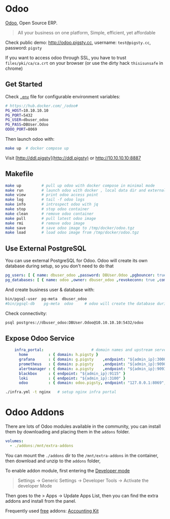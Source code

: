 # Odoo

[Odoo](https://www.odoo.com/), Open Source ERP.

> All your business on one platform, Simple, efficient, yet affordable

Check public demo: http://odoo.pigsty.cc, username: `test@pigsty.cc`, password: `pigsty`

If you want to access odoo through SSL, you have to trust `files/pki/ca/ca.crt` on your browser (or use the dirty hack `thisisunsafe` in chrome)


## Get Started

Check [`.env`](.env) file for configurable environment variables:

```bash
# https://hub.docker.com/_/odoo#
PG_HOST=10.10.10.10
PG_PORT=5432
PG_USER=dbuser_odoo
PG_PASS=DBUser.Odoo
ODOO_PORT=8069
```

Then launch odoo with:

```bash
make up  # docker compose up
```

Visit [http://ddl.pigsty](http://ddl.pigsty) or http://10.10.10.10:8887

## Makefile

```bash
make up         # pull up odoo with docker compose in minimal mode
make run        # launch odoo with docker , local data dir and external PostgreSQL
make view       # print odoo access point
make log        # tail -f odoo logs
make info       # introspect odoo with jq
make stop       # stop odoo container
make clean      # remove odoo container
make pull       # pull latest odoo image
make rmi        # remove odoo image
make save       # save odoo image to /tmp/docker/odoo.tgz
make load       # load odoo image from /tmp/docker/odoo.tgz
```

## Use External PostgreSQL

You can use external PostgreSQL for Odoo. Odoo will create its own database during setup, so you don't need to do that

```yaml
pg_users: [ { name: dbuser_odoo ,password: DBUser.Odoo ,pgbouncer: true ,roles: [ dbrole_admin ]    ,comment: admin user for odoo database } ]
pg_databases: [ { name: odoo ,owner: dbuser_odoo ,revokeconn: true ,comment: odoo primary database } ]
```

And create business user & database with:

```bash
bin/pgsql-user  pg-meta  dbuser_odoo
#bin/pgsql-db    pg-meta  odoo     # odoo will create the database during setup
```

Check connectivity:

```bash
psql postgres://dbuser_odoo:DBUser.Odoo@10.10.10.10:5432/odoo
```


## Expose Odoo Service

```yaml
    infra_portal:                     # domain names and upstream servers
      home         : { domain: h.pigsty }
      grafana      : { domain: g.pigsty    ,endpoint: "${admin_ip}:3000" , websocket: true }
      prometheus   : { domain: p.pigsty    ,endpoint: "${admin_ip}:9090" }
      alertmanager : { domain: a.pigsty    ,endpoint: "${admin_ip}:9093" }
      blackbox     : { endpoint: "${admin_ip}:9115" }
      loki         : { endpoint: "${admin_ip}:3100" }
      odoo         : { domain: odoo.pigsty, endpoint: "127.0.0.1:8069", websocket: true }  # <------ add this line
```

```bash
./infra.yml -t nginx   # setup nginx infra portal
```



# Odoo Addons

There are lots of Odoo modules available in the community, you can install them by downloading and placing them in the `addons` folder.

```yaml
volumes:
  - ./addons:/mnt/extra-addons
```

You can mount the `./addons` dir to the `/mnt/extra-addons` in the container, then download and unzip to the `addons` folder,

To enable addon module, first entering the [Developer mode](https://www.odoo.com/documentation/17.0/applications/general/developer_mode.html)

> Settings -> Generic Settings -> Developer Tools -> Activate the developer Mode

Then goes to the > Apps -> Update Apps List, then you can find the extra addons and install from the panel.

Frequently used [free](https://apps.odoo.com/apps/modules/browse?order=Downloads) addons: [Accounting Kit](https://apps.odoo.com/apps/modules/17.0/base_accounting_kit/)
